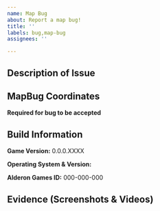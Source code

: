 ```yaml
---
name: Map Bug
about: Report a map bug!
title: ''
labels: bug,map-bug
assignees: ''

---
```


## Description of Issue

## MapBug Coordinates 
**Required for bug to be accepted**

## Build Information

**Game Version:** 0.0.0.XXXX

**Operating System & Version:**

**Alderon Games ID:** 000-000-000

## Evidence (Screenshots & Videos)
